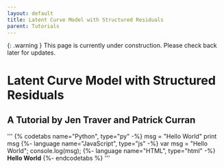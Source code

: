 ```yaml
---
layout: default
title: Latent Curve Model with Structured Residuals
parent: Tutorials
---
```


{: .warning }
This page is currently under construction. Please check back later for updates.



# Latent Curve Model with Structured Residuals
## A Tutorial by Jen Traver and Patrick Curran


'''
{% codetabs name="Python", type="py" -%}
msg = "Hello World"
print msg
{%- language name="JavaScript", type="js" -%}
var msg = "Hello World";
console.log(msg);
{%- language name="HTML", type="html" -%}
<b>Hello World</b>
{%- endcodetabs %}
'''
